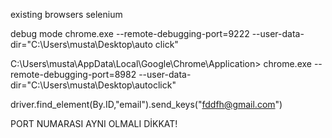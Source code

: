 
existing browsers selenium

debug mode 
chrome.exe --remote-debugging-port=9222 --user-data-dir="C:\Users\musta\Desktop\auto click"

C:\Users\musta\AppData\Local\Google\Chrome\Application>
chrome.exe --remote-debugging-port=8982 --user-data-dir="C:\Users\musta\Desktop\autoclick"

driver.find_element(By.ID,"email").send_keys("fddfh@gmail.com")

PORT NUMARASI AYNI OLMALI DİKKAT!